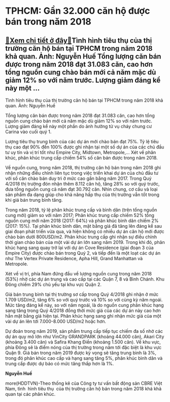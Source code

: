 TPHCM: Gần 32.000 căn hộ được bán trong năm 2018
================================================

[:gift:Xem chi tiết ở đây:gift:](https://hddtvn.com/tphcm-gan-32-000-can-ho-duoc-ban-trong-nam-2018/)Tình hình tiêu thụ của thị trường căn hộ bán tại TPHCM trong năm 2018 khả quan. Ảnh: Nguyễn Huế Tổng lượng căn bán được trong năm 2018 đạt 31.083 căn, cao hơn tổng nguồn cung chào bán mới cả năm mặc dù giảm 12% so với năm trước. Lượng giảm đáng kể này một …
-----------------------------------------------------------------------------------------------------------------------------------------------------------------------------------------------------------------------------------------------------------------







 






 Tình hình tiêu thụ của thị trường căn hộ bán tại TPHCM trong năm 2018 khả quan. Ảnh: Nguyễn Huế 


Tổng lượng căn bán được trong năm 2018 đạt 31.083 căn, cao hơn tổng nguồn cung chào bán mới cả năm mặc dù giảm 12% so với năm trước. Lượng giảm đáng kể này một phần do ảnh hưởng từ vụ cháy chung cư Carina vào cuối quý 1. 


 Lượng tiêu thụ trung bình của các dự án mới chào bán đạt 75%. Tỷ lệ tiêu thụ cao đạt 90% đến 100% được ghi nhận tại một số dự án của các chủ đầu tư uy tín và vị trí tốt như Empire City, Midtown, Metropole,… Xét về phân khúc, phân khúc trung cấp chiếm 54% số căn bán được trong năm 2018. 


 Về nguồn cung, trong năm 2018, thị trường căn hộ bán trong năm 2018 ghi nhận những điều chỉnh liên tục trong việc triển khai dự án của chủ đầu tư với số căn chào bán duy trì ở mức cao gần bằng năm 2017. Trong Quý 4/2018 thị trường đón nhận thêm 8.112 căn hộ, tăng 28% so với quý trước, đưa tổng nguồn cung cả năm đạt 30.792 căn. Nhìn chung, cơ cấu và loại sản phẩm đa dạng giúp cho khả năng hấp thụ của thị trường vẫn tốt trong khi giá bán trung bình tăng.


 Trong năm 2018, tỷ lệ phân khúc trung cấp và bình dân (trên tổng nguồn cung mới) giảm so với năm 2017; Phân khúc trung cấp chiếm 52% tổng nguồn cung mới năm 2018 (2017: 64%) và phân khúc bình dân chiếm 2% (2017: 15%). Tại phân khúc bình dân, mặt bằng giá đã tăng lên đáng kể sau giai đoạn phát triển vừa qua, và hiện không có nhiều dự án căn hộ mới được chào bán dưới 800USD/m2. Phân khúc trung cấp ghi nhận sự điều chỉnh thời gian chào bán của một vài dự án lớn sang năm 2019. Trong khi đó, phân khúc hạng sang quay trở lại với dự án Cove Residence (giai đoạn 3 của Empire City) được chào bán trong Quý 2, và tiếp đến là một loạt các dự án như The Vertex Private Residence, Apha Hill, Grand Manhattan và Metropole. 


 Xét về vị trí, phía Nam đứng đầu về lượng nguồn cung trong năm 2018 (53%) nhờ các dự án trung và cao cấp tại các Quận 7, 8 và Bình Chánh. Khu Đông chiếm 29% chủ yếu tại khu vực Quận 2.


 Giá bán trung bình tại thị trường sơ cấp trong Quý 4/2018 ghi nhận ở mức 1.709 USD/m2, tăng 6% so với quý trước và 10% so với cùng kỳ năm ngoái. Mức tăng đáng kể này, so với năm ngoái, là do nguồn cung phân khúc hạng sang tăng trong Quý 4/2018 đồng thời mức giá của các dự án này cao hơn hẳn mặt bằng giá hiện tại. Phân khúc hạng sang ghi nhận mức giá của một vài dự án lên tới 7.000-8.000 USD/m2 hoặc hơn. 


 Dự đoán trong năm 2019, sản phẩm trung cấp tiếp tục chiếm đa số nhờ các dự án quy mô lớn như VinCity GRANDPARK (khoảng 44.000 căn), Akari City (khoảng 3.400 căn) và Safira Khang Điền (khoảng 1.500 căn). Về khu vực, phía Đông sẽ là điểm nóng của thị trường trong năm tới đặc biệt là khu vực Quận 9. Giá bán trong năm 2019 được kỳ vọng sẽ tăng trung bình là 3%, trong đó phân khúc cao cấp và hạng sang tăng 5%, phân khúc bình dân và trung cấp được dự báo có mức tăng thấp hơn là 1%. 






**Nguyễn Huế**



more(HDDTVN)-Theo thống kê của Công ty tư vấn bất động sản CBRE Việt Nam, tình  hình tiêu thụ  của thị trường căn hộ bán trong năm 2018 khá khả quan tại các phân khúc.

